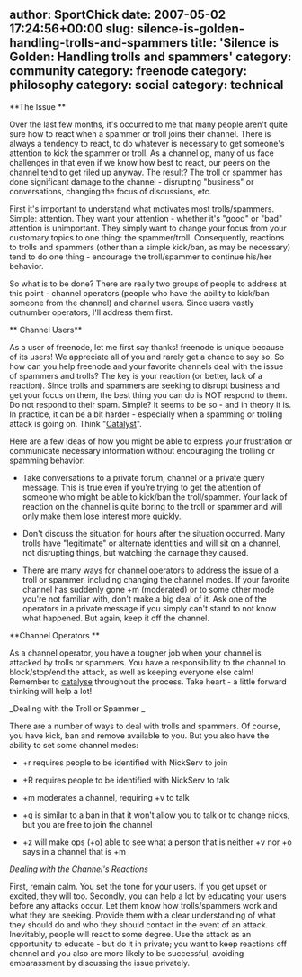 author: SportChick
date: 2007-05-02 17:24:56+00:00
slug: silence-is-golden-handling-trolls-and-spammers
title: 'Silence is Golden: Handling trolls and spammers'
category: community
category: freenode
category: philosophy
category: social
category: technical
---
**The Issue **

Over the last few months, it's occurred to me that many people aren't quite sure how to react when a spammer or troll joins their channel.  There is always a tendency to react, to do whatever is necessary to get someone's attention to kick the spammer or troll.  As a channel op, many of us face challenges in that even if we know how best to react, our peers on the channel tend to get riled up anyway.  The result?  The troll or spammer has done significant damage to the channel - disrupting "business" or conversations, changing the focus of discussions, etc.

First it's important to understand what motivates most trolls/spammers.  Simple: attention.  They want your attention - whether it's "good" or "bad" attention is unimportant.  They simply want to change your focus from your customary topics to one thing: the spammer/troll.  Consequently, reactions to trolls and spammers (other than a simple kick/ban, as may be necessary) tend to do one thing - encourage the troll/spammer to continue his/her behavior.

So what is to be done?  There are really two groups of people to address at this point - channel operators (people who have the ability to kick/ban someone from the channel) and channel users.  Since users vastly outnumber operators, I'll address them first.

** Channel Users**

As a user of freenode, let me first say thanks!  freenode is unique because of its users!  We appreciate all of you and rarely get a chance to say so.  So how can you help freenode and your favorite channels deal with the issue of spammers and trolls?  The key is your reaction (or better, lack of a reaction).  Since trolls and spammers are seeking to disrupt business and get your focus on them, the best thing you can do is NOT respond to them.  Do not respond to their spam.  Simple?  It seems to be so - and in theory it is.  In practice, it can be a bit harder - especially when a spamming or trolling attack is going on.  Think "[Catalyst](http://freenode.net/catalysts.shtml)".

Here are a few ideas of how you might be able to express your frustration or communicate necessary information without encouraging the trolling or spamming behavior:



	
  * Take conversations to a private forum, channel or a private query message. This is true even if you're trying to get the attention of someone who might be able to kick/ban the troll/spammer. Your lack of reaction on the channel is quite boring to the troll or spammer and will only make them lose interest more quickly.

	
  * Don't discuss the situation for hours after the situation occurred. Many trolls have "legitimate" or alternate identities and will sit on a channel, not disrupting things, but watching the carnage they caused.

	
  * There are many ways for channel operators to address the issue of a troll or spammer, including changing the channel modes. If your favorite channel has suddenly gone +m (moderated) or to some other mode you're not familiar with, don't make a big deal of it. Ask one of the operators in a private message if you simply can't stand to not know what happened. But again, keep it off the channel.


**Channel Operators **

As a channel operator, you have a tougher job when your channel is attacked by trolls or spammers.  You have  a responsibility to the channel to block/stop/end the attack, as well as keeping everyone else calm!  Remember to [catalyse](http://blog.freenode.net/?p=21#comments) throughout the process.  Take heart - a little forward thinking will help a lot!

_Dealing with the Troll or Spammer _

There are a number of ways to deal with trolls and spammers.  Of course, you have kick, ban and remove available to you.  But you also have the ability to set some channel modes:



	
  * +r requires people to be identified with NickServ to join

	
  * +R requires people to be identified with NickServ to talk

	
  * +m moderates a channel, requiring +v to talk

	
  * +q is similar to a ban in that it won't allow you to talk or to change nicks, but you are free to join the channel

	
  * +z will make ops (+o) able to see what a person that is neither +v nor +o says in a channel that is +m


_Dealing with the Channel's Reactions_

First, remain calm.  You set the tone for your users.  If you get upset or excited, they will too.  Secondly, you can help a lot by educating your users before any attacks occur.  Let them know how trolls/spammers work and what they are seeking.  Provide them with a clear understanding of what they should do and who they should contact in the event of an attack. Inevitably, people will react to some degree.  Use the attack as an opportunity to educate - but do it in private; you want to keep reactions off channel and you also are more likely to be successful, avoiding embarassment by discussing the issue privately.
